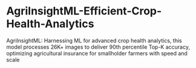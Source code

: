 # AgriInsightML-Efficient-Crop-Health-Analytics
AgriInsightML: Harnessing ML for advanced crop health analytics, this model processes 26K+ images to deliver 90th percentile Top-K accuracy, optimizing agricultural insurance for smallholder farmers with speed and scale

